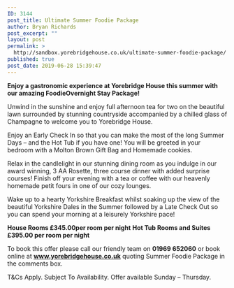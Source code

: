 ```yaml
---
ID: 3144
post_title: Ultimate Summer Foodie Package
author: Bryan Richards
post_excerpt: ""
layout: post
permalink: >
  http://sandbox.yorebridgehouse.co.uk/ultimate-summer-foodie-package/
published: true
post_date: 2019-06-28 15:39:47
---
```

<strong>Enjoy a gastronomic experience at Yorebridge House this summer with our amazing FoodieOvernight Stay Package!</strong>

Unwind in the sunshine and enjoy full afternoon tea for two on the beautiful lawn surrounded by stunning countryside accompanied by a chilled glass of Champagne to welcome you to Yorebridge House.

Enjoy an Early Check In so that you can make the most of the long Summer Days – and the Hot Tub if you have one! You will be greeted in your bedroom with a Molton Brown Gift Bag and Homemade cookies.

Relax in the candlelight in our stunning dining room as you indulge in our award winning, 3 AA Rosette, three course dinner with added surprise courses! Finish off your evening with a tea or coffee with our heavenly homemade petit fours in one of our cozy lounges.

Wake up to a hearty Yorkshire Breakfast whilst soaking up the view of the beautiful Yorkshire Dales in the Summer followed by a Late Check Out so you can spend your morning at a leisurely Yorkshire pace!

<strong>House Rooms £345.00per room per night</strong>
<strong>Hot Tub Rooms and Suites £395.00 per room per night</strong>

To book this offer please call our friendly team on <strong>01969 652060</strong> or book online at <strong>www.yorebridgehouse.co.uk</strong> quoting Summer Foodie Package in the comments box.

T&amp;Cs Apply. Subject To Availability. Offer available Sunday – Thursday.